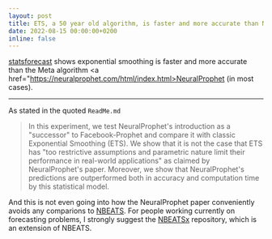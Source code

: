 ```yaml
---
layout: post
title: ETS, a 50 year old algorithm, is faster and more accurate than NeuralProphet
date: 2022-08-15 00:00:00+0200
inline: false
---
```


<a href="https://github.com/Nixtla/statsforecast/blob/main/experiments/neuralprophet/README.md">statsforecast</a> shows  exponential smoothing is faster and more accurate than the Meta algorithm <a href="https://neuralprophet.com/html/index.html>NeuralProphet</a> (in most cases).
***
As stated in the quoted `ReadMe.md`

> In this experiment, we test NeuralProphet's introduction as a "successor" to Facebook-Prophet and compare it with classic Exponential Smoothing (ETS). We show that it is not the case that ETS has "too restrictive assumptions and parametric nature limit their performance in real-world applications" as claimed by NeuralProphet's paper. Moreover, we show that NeuralProphet's predictions are outperformed both in accuracy and computation time by this statistical model.

And this is not even going into how the NeuralProphet paper conveniently avoids any comparions to <a href="https://arxiv.org/abs/1905.10437">NBEATS</a>.
For people working currently on forecasting problems, I strongly suggest the <a href="https://github.com/cchallu/nbeatsx">NBEATSx</a> repository, which is an extension of NBEATS. 
